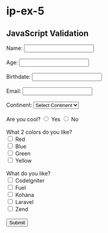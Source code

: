 # ip-ex-5
<!DOCTYPE html>
<html>
<head>
<script>
function validateForm() {
  let name = document.forms["myForm"]["fname"].value;
  let age = document.forms["myForm"]["age"].value;
  let birthdate = document.forms["myForm"]["birthdate"].value;
  let email = document.forms["myForm"]["email"].value;
  let continent = document.forms["myForm"]["continent"].value;
  let cool = document.querySelector('input[name="cool"]:checked');
  let colors = document.querySelectorAll('input[name="colors"]:checked');
  let frameworks = document.querySelectorAll('input[name="framework"]:checked');

  if (name == "") {
    alert("Name must be filled out");
    return false;
  }
  if (age == "") {
    alert("Age must be filled out");
    return false;
  }
  if (birthdate == "") {
    alert("Birthdate must be filled out");
    return false;
  }
  if (email == "") {
    alert("Email is required");
    return false;
  }
  if (continent == "") {
    alert("Continent must be filled out");
    return false;
  }
  if (!cool) {
    alert("Please answer 'Are you cool?'");
    return false;
  }
  if (colors.length !== 2) {
    alert("Please select exactly 2 colors");
    return false;
  }
  if (frameworks.length === 0) {
    alert("Please select at least one framework");
    return false;
  }
}
</script>
</head>
<body>

<h2>JavaScript Validation</h2>

<form name="myForm" action="/action_page.php" onsubmit="return validateForm()" method="post">
  Name: <input type="text" name="fname"><br><br>
  Age: <input type="text" name="age"><br><br>
  Birthdate: <input type="text" name="birthdate"><br><br>
  Email: <input type="text" name="email"><br><br>
  Continent:
  <select name="continent">
    <option value="">Select Continent</option>
    <option value="Africa">Africa</option>
    <option value="Asia">Asia</option>
    <option value="Europe">Europe</option>
    <option value="North America">North America</option>
    <option value="South America">South America</option>
    <option value="Australia">Australia</option>
    <option value="Antarctica">Antarctica</option>
  </select><br><br>
  Are you cool?
  <input type="radio" name="cool" value="yes"> Yes
  <input type="radio" name="cool" value="no"> No<br><br>
  What 2 colors do you like?<br>
  <input type="checkbox" name="colors" value="red"> Red<br>
  <input type="checkbox" name="colors" value="blue"> Blue<br>
  <input type="checkbox" name="colors" value="green"> Green<br>
  <input type="checkbox" name="colors" value="yellow"> Yellow<br><br>
  What do you like?<br>
  <input type="checkbox" name="framework" value="codeigniter"> CodeIgniter<br>
  <input type="checkbox" name="framework" value="fuel"> Fuel<br>
  <input type="checkbox" name="framework" value="kohana"> Kohana<br>
  <input type="checkbox" name="framework" value="laravel"> Laravel<br>
  <input type="checkbox" name="framework" value="zend"> Zend<br><br>
  <input type="submit" value="Submit">
</form>

</body>
</html>
